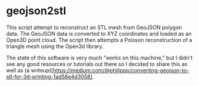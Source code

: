 # geojson2stl

This script attempt to reconstruct an STL mesh from GeoJSON polygon data. The GeoJSON data is converted to XYZ coordinates and loaded as an Open3D point cloud. The script then attempts a Poisson reconstruction of a triangle mesh using the Open3d library. 

The state of this software is very much "works on this machine," but I didn't see any good resources or tutorials out there so I decided to share this as well as (a writeup)[https://medium.com/@philippp/converting-geojson-to-stl-for-3d-printing-1ad56e4d3058].
